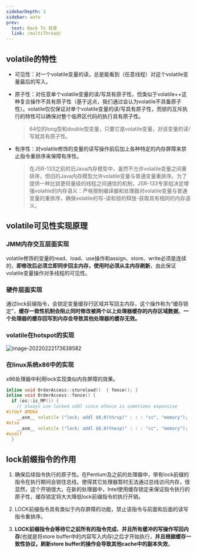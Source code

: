 ```yaml
---
sidebarDepth: 3
sidebar: auto
prev:
  text: Back To 目录
  link: /multiThread/
---
```


## **volatile的特性**

- 可见性：对一个volatile变量的读，总是能看到（任意线程）对这个volatile变量最后的写入。

- 原子性：对任意单个volatile变量的读/写具有原子性，但类似于volatile++这种复合操作不具有原子性（基于这点，我们通过会认为volatile不具备原子性）。volatile仅仅保证对单个volatile变量的读/写具有原子性，而锁的互斥执行的特性可以确保对整个临界区代码的执行具有原子性。 

  >  64位的long型和double型变量，只要它是volatile变量，对该变量的读/写就具有原子性。

- 有序性：对volatile修饰的变量的读写操作前后加上各种特定的内存屏障来禁止指令重排序来保障有序性。

  > 在JSR-133之前的旧Java内存模型中，虽然不允许volatile变量之间重排序，但旧的Java内存模型允许volatile变量与普通变量重排序。为了提供一种比锁更轻量级的线程之间通信的机制，JSR-133专家组决定增强volatile的内存语义：严格限制编译器和处理器对volatile变量与普通变量的重排序，确保volatile的写-读和锁的释放-获取具有相同的内存语义。



## **volatile可见性实现原理**

### **JMM内存交互层面实现**

volatile修饰的变量的read、load、use操作和assign、store、write必须是连续的，**即修改后必须立即同步回主内存，使用时必须从主内存刷新**，由此保证volatile变量操作对多线程的可见性。

### **硬件层面实现**

通过lock前缀指令，会锁定变量缓存行区域并写回主内存，这个操作称为“缓存锁定”，**缓存一致性机制会阻止同时修改被两个以上处理器缓存的内存区域数据**。**一个处理器的缓存回写到内存会导致其他处理器的缓存无效。**

### **volatile在hotspot的实现**

![image-20220222173638582](https://gitee.com/q10viking/PictureRepos/raw/master/images//202202221736716.png)

### **在linux系统x86中的实现**

x86处理器中利用lock实现类似内存屏障的效果。

```c++
inline void OrderAccess::storeload()  { fence(); }
inline void OrderAccess::fence() {
  if (os::is_MP()) {
    // always use locked addl since mfence is sometimes expensive
#ifdef AMD64
    __asm__ volatile ("lock; addl $0,0(%%rsp)" : : : "cc", "memory");
#else
    __asm__ volatile ("lock; addl $0,0(%%esp)" : : : "cc", "memory");
#endif
  }
```



## **lock前缀指令的作用**

1. 确保后续指令执行的原子性。在Pentium及之前的处理器中，带有lock前缀的指令在执行期间会锁住总线，使得其它处理器暂时无法通过总线访问内存，很显然，这个开销很大。在新的处理器中，Intel使用缓存锁定来保证指令执行的原子性，缓存锁定将大大降低lock前缀指令的执行开销。

2. LOCK前缀指令具有类似于内存屏障的功能，禁止该指令与前面和后面的读写指令重排序。

3. **LOCK前缀指令会等待它之前所有的指令完成、并且所有缓冲的写操作写回内存**(也就是将store buffer中的内容写入内存)之后才开始执行，**并且根据缓存一致性协议，刷新store buffer的操作会导致其他cache中的副本失效**。

